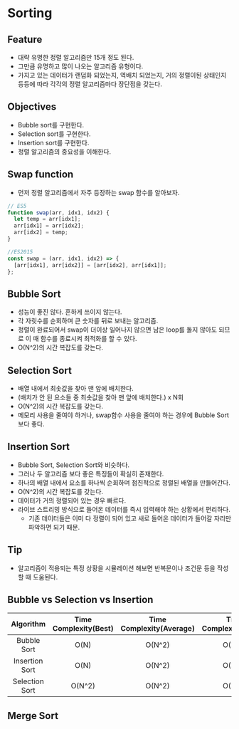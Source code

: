 # Sorting

## Feature

- 대략 유명한 정렬 알고리즘만 15개 정도 된다.
- 그만큼 유명하고 많이 나오는 알고리즘 유형이다.
- 가지고 있는 데이터가 랜덤화 되었는지, 역배치 되었는지, 거의 정렬이된 상태인지 등등에 따라 각각의 정렬 알고리즘마다 장단점을 갖는다.

## Objectives

- Bubble sort를 구현한다.
- Selection sort를 구현한다.
- Insertion sort를 구현한다.
- 정렬 알고리즘의 중요성을 이해한다.

## Swap function

- 먼저 정렬 알고리즘에서 자주 등장하는 swap 함수를 알아보자.

```js
// ES5
function swap(arr, idx1, idx2) {
  let temp = arr[idx1];
  arr[idx1] = arr[idx2];
  arr[idx2] = temp;
}

//ES2015
const swap = (arr, idx1, idx2) => {
  [arr[idx1], arr[idx2]] = [arr[idx2], arr[idx1]];
};
```

## Bubble Sort

- 성능이 좋진 않다. 흔하게 쓰이지 않는다.
- 각 자릿수를 순회하며 큰 숫자를 뒤로 보내는 알고리즘.
- 정렬이 완료되어서 swap이 더이상 일어나지 않으면 남은 loop를 돌지 않아도 되므로 이 때 함수를 종료시켜 최적화를 할 수 있다.
- O(N^2)의 시간 복잡도를 갖는다.

## Selection Sort

- 배열 내에서 최솟값을 찾아 맨 앞에 배치한다.
- (배치가 안 된 요소들 중 최솟값을 찾아 맨 앞에 배치한다.) x N회
- O(N^2)의 시간 복잡도를 갖는다.
- 메모리 사용을 줄여야 하거나, swap함수 사용을 줄여야 하는 경우에 Bubble Sort보다 좋다.

## Insertion Sort

- Bubble Sort, Selection Sort와 비슷하다.
- 그러나 두 알고리즘 보다 좋은 특징들이 확실히 존재한다.
- 하나의 배열 내에서 요소를 하나씩 순회하며 점진적으로 정렬된 배열을 만들어간다.
- O(N^2)의 시간 복잡도를 갖는다.
- 데이터가 거의 정렬되어 있는 경우 빠르다.
- 라이브 스트리밍 방식으로 들어온 데이터를 즉시 입력해야 하는 상황에서 편리하다.
  - 기존 데이터들은 이미 다 정렬이 되어 있고 새로 들어온 데이터가 들어갈 자리만 파악하면 되기 때문.

## Tip

- 알고리즘이 적용되는 특정 상황을 시뮬레이션 해보면 반복문이나 조건문 등을 작성할 때 도움된다.

## Bubble vs Selection vs Insertion

|   Algorithm    | Time Complexity(Best) | Time Complexity(Average) | Time Complexity(Worst) | Space Complexity |
| :------------: | :-------------------: | :----------------------: | :--------------------: | :--------------: |
|  Bubble Sort   |         O(N)          |          O(N^2)          |         O(N^2)         |       O(1)       |
| Insertion Sort |         O(N)          |          O(N^2)          |         O(N^2)         |       O(1)       |
| Selection Sort |        O(N^2)         |          O(N^2)          |         O(N^2)         |       O(1)       |

## Merge Sort
